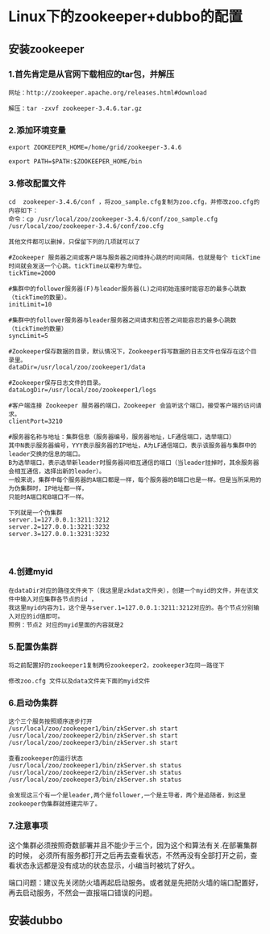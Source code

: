 # Linux下的zookeeper+dubbo的配置

## 安装zookeeper
### 1.首先肯定是从官网下载相应的tar包，并解压
    网址：http://zookeeper.apache.org/releases.html#download
    
    解压：tar -zxvf zookeeper-3.4.6.tar.gz
### 2.添加环境变量

    export ZOOKEEPER_HOME=/home/grid/zookeeper-3.4.6
    
    export PATH=$PATH:$ZOOKEEPER_HOME/bin
    
### 3.修改配置文件

    cd  zookeeper-3.4.6/conf ，将zoo_sample.cfg复制为zoo.cfg，并修改zoo.cfg的内容如下：
    命令：cp /usr/local/zoo/zookeeper-3.4.6/conf/zoo_sample.cfg /usr/local/zoo/zookeeper-3.4.6/conf/zoo.cfg
    
    其他文件都可以删掉，只保留下列的几项就可以了
    
    #Zookeeper 服务器之间或客户端与服务器之间维持心跳的时间间隔，也就是每个 tickTime 时间就会发送一个心跳。tickTime以毫秒为单位。
    tickTime=2000 
    
    #集群中的follower服务器(F)与leader服务器(L)之间初始连接时能容忍的最多心跳数（tickTime的数量）。
    initLimit=10 
    
    #集群中的follower服务器与leader服务器之间请求和应答之间能容忍的最多心跳数（tickTime的数量）
    syncLimit=5 
    
    #Zookeeper保存数据的目录，默认情况下，Zookeeper将写数据的日志文件也保存在这个目录里。
    dataDir=/usr/local/zoo/zookeeper1/data 
    
    #Zookeeper保存日志文件的目录。
    dataLogDir=/usr/local/zoo/zookeeper1/logs 
    
    #客户端连接 Zookeeper 服务器的端口，Zookeeper 会监听这个端口，接受客户端的访问请求。
    clientPort=3210 
    
    #服务器名称与地址：集群信息（服务器编号，服务器地址，LF通信端口，选举端口）
    其中N表示服务器编号，YYY表示服务器的IP地址，A为LF通信端口，表示该服务器与集群中的leader交换的信息的端口。
    B为选举端口，表示选举新leader时服务器间相互通信的端口（当leader挂掉时，其余服务器会相互通信，选择出新的leader）。
    一般来说，集群中每个服务器的A端口都是一样，每个服务器的B端口也是一样。但是当所采用的为伪集群时，IP地址都一样，
    只能时A端口和B端口不一样。
    
    下列就是一个伪集群 
    server.1=127.0.0.1:3211:3212
    server.2=127.0.0.1:3221:3232
    server.3=127.0.0.1:3231:3232
    
### 4.创建myid 
    在dataDir对应的路径文件夹下（我这里是zkdata文件夹），创建一个myid的文件，并在该文件中输入对应集群各节点的id ，
    我这里myid内容为1，这个是与server.1=127.0.0.1:3211:3212对应的。各个节点分别输入对应的id值即可。 
    照例：节点2 对应的myid里面的内容就是2
    
### 5.配置伪集群 
    将之前配置好的zookeeper1复制两份zookeeper2，zookeeper3在同一路径下 
    
    修改zoo.cfg 文件以及data文件夹下面的myid文件
    
### 6.启动伪集群

    这个三个服务按照顺序逐步打开
    /usr/local/zoo/zookeeper1/bin/zkServer.sh start
    /usr/local/zoo/zookeeper2/bin/zkServer.sh start
    /usr/local/zoo/zookeeper3/bin/zkServer.sh start
    
    查看zookeeper的运行状态
    /usr/local/zoo/zookeeper1/bin/zkServer.sh status
    /usr/local/zoo/zookeeper2/bin/zkServer.sh status
    /usr/local/zoo/zookeeper3/bin/zkServer.sh status
    
    会发现这三个有一个是leader,两个是follower,一个是主导者，两个是追随者，到这里zookeeper伪集群就搭建完毕了。
   
 ### 7.注意事项
   这个集群必须按照奇数部署并且不能少于三个，因为这个和算法有关.在部署集群的时候，
   必须所有服务都打开之后再去查看状态，不然再没有全部打开之前，查看状态永远都是没有成功的状态显示，小编当时被坑了好久。
   
   端口问题：建议先关闭防火墙再起启动服务。或者就是先把防火墙的端口配置好，再去启动服务，不然会一直报端口错误的问题。
 
 ## 安装dubbo
 
    
    


